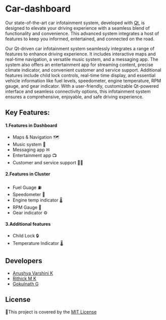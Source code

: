 # Car-dashboard

Our state-of-the-art car infotainment system, developed with [Qt](https://www.qt.io/), is designed to elevate your driving experience with a seamless blend of functionality and convenience. This advanced system integrates a host of features to keep you informed, entertained, and connected on the road.

Our Qt-driven car infotainment system seamlessly integrates a range of features to enhance driving experience. It includes interactive maps and real-time navigation, a versatile music system, and a messaging app. The system also offers an entertainment app for streaming content, precise climate indicator, and convenient customer and service support. Additional features include child lock controls, real-time time display, and essential vehicle information like fuel levels, speedometer, engine temperature, RPM gauge, and gear indicator. With a user-friendly, customizable Qt-powered interface and seamless connectivity options, this infotainment system ensures a comprehensive, enjoyable, and safe driving experience.

## Key Features:

#### 1.Features in Dashboard
   * Maps & Navigation 🗺
   * Music system 🎵
   * Messaging app ✉
   * Entertainment app 📺
   * Customer and service support 👨‍🔧

#### 2.Features in Cluster
   * Fuel Guage ⛽
   * Speedometer 🚀
   * Engine temp indicator 🌡
   * RPM Gauge 💨
   * Gear indicator ⚙

#### 3.Additional features
   * Child Lock 🔒
   * Temperature Indicator 🌡
     
## Developers
   * [Anushya Varshini K](https://github.com/anushya03)
   * [Rithick M K](https://github.com/rithick-06)
   * [Gokulnath G]()

## License
  📌This project is covered by the [MIT License](https://github.com/anushya03/Car-dashboard-and-Infotainment--Qt/blob/main/LICENSE)
